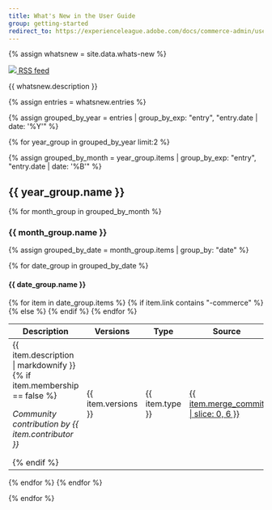 ```yaml
---
title: What's New in the User Guide
group: getting-started
redirect_to: https://experienceleague.adobe.com/docs/commerce-admin/user-guides/home.html#what%E2%80%99s-new-in-the-merchant-guides
---
```


{% assign whatsnew = site.data.whats-new %}

<a class="btn" href="{{ site.baseurl }}{{ whatsnew.thread }}"><img src="{{ site.baseurl }}/assets/i/icons/rss.svg" /> RSS feed</a>
<!-- The link enables RSS readers to recognize the whatsnew-feed thread on the page -->
<link rel="alternate" type="application/atom+xml" title="What's New in the User Guide" href= "{{ site.baseurl }}{{ whatsnew.thread }}" />

{{ whatsnew.description }}

{% assign entries = whatsnew.entries %}

{% assign grouped_by_year = entries | group_by_exp: "entry", "entry.date | date: '%Y'" %}

{% for year_group in grouped_by_year limit:2 %}

{% assign grouped_by_month = year_group.items | group_by_exp: "entry", "entry.date | date: '%B'" %}
## {{ year_group.name }}

{% for month_group in grouped_by_month %}
### {{ month_group.name }}

{% assign grouped_by_date = month_group.items | group_by: "date" %}

{% for date_group in grouped_by_date %}
#### {{ date_group.name }}

<table>
  <thead>
    <tr>
      <th>Description</th>
      <th>Versions</th>
      <th>Type</th>
      <th>Source</th>
    </tr>
  </thead>
  <tbody>
  {% for item in date_group.items %}
    <tr>
      <td>
      {{ item.description | markdownify }}
      {% if item.membership == false %}
      <p><i>Community contribution by {{ item.contributor }}</i></p>
      {% endif %}
      </td>
      <td>{{ item.versions }}</td>
      <td>{{ item.type }}</td>
      {% if item.link contains "-commerce" %}
      <td><a href="https://github.com/magento/merchdocs/commit/{{ item.merge_commit }}">{{ item.merge_commit | slice: 0, 6 }}</a></td>
      {% else %}
      <td><a href="{{ item.link }}">{{ item.link | split: "/" | last }}</a></td>
      {% endif %}
    </tr>
  {% endfor %}
  </tbody>
</table>
{% endfor %}<!-- date_group -->
{% endfor %}<!-- month_group -->

{% endfor %}<!-- year_group -->
